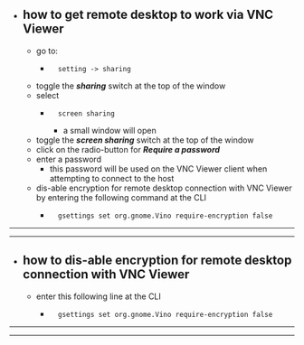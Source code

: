 - ## how to get remote desktop to work via VNC Viewer
  - go to:
    - ```
        setting -> sharing
      ```
  - toggle the ***sharing*** switch at the top of the window
  - select
    - ```
        screen sharing
      ```
      - a small window will open
  - toggle the ***screen sharing*** switch at the top of the window
  - click on the radio-button for ***Require a password***
  - enter a password
    - this password will be used on the VNC Viewer client when attempting to connect to the host
  - dis-able encryption for remote desktop connection with VNC Viewer by entering the following command at the CLI
    - ```
        gsettings set org.gnome.Vino require-encryption false
      ```
  
---
---

- ## how to dis-able encryption for remote desktop connection with VNC Viewer 
  - enter this following line at the CLI
    - ```
        gsettings set org.gnome.Vino require-encryption false
      ```
  
---
---
    


